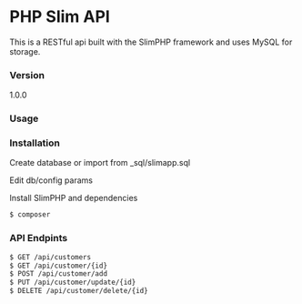 # PHP Slim API

This is a RESTful api built with the SlimPHP framework and uses MySQL for storage.

### Version
1.0.0

### Usage


### Installation

Create database or import from _sql/slimapp.sql

Edit db/config params

Install SlimPHP and dependencies

```sh
$ composer
```
### API Endpints
```sh
$ GET /api/customers
$ GET /api/customer/{id}
$ POST /api/customer/add
$ PUT /api/customer/update/{id}
$ DELETE /api/customer/delete/{id}
```
